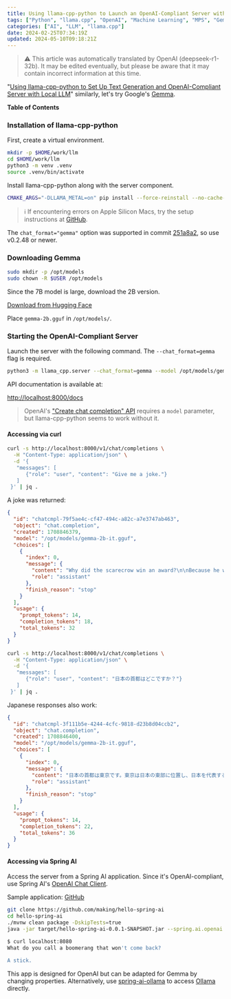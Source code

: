 ```yaml
---
title: Using llama-cpp-python to Launch an OpenAI-Compliant Server with the Gemma Model and Accessing it via Spring AI
tags: ["Python", "llama.cpp", "OpenAI", "Machine Learning", "MPS", "Gemma", "Spring AI"]
categories: ["AI", "LLM", "llama.cpp"]
date: 2024-02-25T07:34:19Z
updated: 2024-05-10T09:18:21Z
---
```


> ⚠️ This article was automatically translated by OpenAI (deepseek-r1-32b).
> It may be edited eventually, but please be aware that it may contain incorrect information at this time.

"[Using llama-cpp-python to Set Up Text Generation and OpenAI-Compliant Server with Local LLM](/entries/770)" similarly, let's try Google's [Gemma](https://huggingface.co/google/gemma-2b).

**Table of Contents**
<!-- toc -->

### Installation of llama-cpp-python

First, create a virtual environment.

```bash
mkdir -p $HOME/work/llm
cd $HOME/work/llm
python3 -m venv .venv
source .venv/bin/activate
```

Install llama-cpp-python along with the server component.

```bash
CMAKE_ARGS="-DLLAMA_METAL=on" pip install --force-reinstall --no-cache-dir 'llama-cpp-python[server]'
```

> ℹ️ If encountering errors on Apple Silicon Macs, try the setup instructions at [GitHub](https://github.com/abetlen/llama-cpp-python/blob/main/docs/install/macos.md).

The `chat_format="gemma"` option was supported in commit [251a8a2](https://github.com/abetlen/llama-cpp-python/commit/251a8a2cadb4c0df4671062144d168a7874086a2), so use v0.2.48 or newer.

### Downloading Gemma

```bash
sudo mkdir -p /opt/models
sudo chown -R $USER /opt/models
```

Since the 7B model is large, download the 2B version.

[Download from Hugging Face](https://huggingface.co/google/gemma-2b/tree/main)

Place `gemma-2b.gguf` in `/opt/models/`.

### Starting the OpenAI-Compliant Server

Launch the server with the following command. The `--chat_format=gemma` flag is required.

```bash
python3 -m llama_cpp.server --chat_format=gemma --model /opt/models/gemma-2b-it.gguf --n_gpu_layers 1
```

API documentation is available at:

[http://localhost:8000/docs](http://localhost:8000/docs)

> OpenAI's ["Create chat completion" API](https://platform.openai.com/docs/api-reference/chat/create) requires a `model` parameter, but llama-cpp-python seems to work without it.

#### Accessing via curl

```bash
curl -s http://localhost:8000/v1/chat/completions \
  -H "Content-Type: application/json" \
  -d '{
   "messages": [
      {"role": "user", "content": "Give me a joke."}
   ]
 }' | jq .
```

A joke was returned:

```json
{
  "id": "chatcmpl-79f5ae4c-cf47-494c-a82c-a7e3747ab463",
  "object": "chat.completion",
  "created": 1708846379,
  "model": "/opt/models/gemma-2b-it.gguf",
  "choices": [
    {
      "index": 0,
      "message": {
        "content": "Why did the scarecrow win an award?\n\nBecause he was outstanding in his field!",
        "role": "assistant"
      },
      "finish_reason": "stop"
    }
  ],
  "usage": {
    "prompt_tokens": 14,
    "completion_tokens": 18,
    "total_tokens": 32
  }
}
```

```bash
curl -s http://localhost:8000/v1/chat/completions \
  -H "Content-Type: application/json" \
  -d '{
   "messages": [
      {"role": "user", "content": "日本の首都はどこですか？"}
   ]
 }' | jq .
```

Japanese responses also work:

```json
{
  "id": "chatcmpl-3f111b5e-4244-4cfc-9818-d23b8d04ccb2",
  "object": "chat.completion",
  "created": 1708846400,
  "model": "/opt/models/gemma-2b-it.gguf",
  "choices": [
    {
      "index": 0,
      "message": {
        "content": "日本の首都は東京です。東京は日本の東部に位置し、日本を代表する都市です。",
        "role": "assistant"
      },
      "finish_reason": "stop"
    }
  ],
  "usage": {
    "prompt_tokens": 14,
    "completion_tokens": 22,
    "total_tokens": 36
  }
}
```

#### Accessing via Spring AI

Access the server from a Spring AI application. Since it's OpenAI-compliant, use Spring AI's [OpenAI Chat Client](https://docs.spring.io/spring-ai/reference/api/clients/openai-chat.html).

Sample application: [GitHub](https://github.com/making/hello-spring-ai)

```bash
git clone https://github.com/making/hello-spring-ai
cd hello-spring-ai
./mvnw clean package -DskipTests=true
java -jar target/hello-spring-ai-0.0.1-SNAPSHOT.jar --spring.ai.openai.base-url=http://localhost:8000 --spring.ai.openai.api-key=dummy
```

```bash
$ curl localhost:8080
What do you call a boomerang that won't come back?

A stick.
```

This app is designed for OpenAI but can be adapted for Gemma by changing properties. Alternatively, use [spring-ai-ollama](https://docs.spring.io/spring-ai/reference/api/clients/ollama-chat.html) to access [Ollama](https://ollama.com/) directly.
